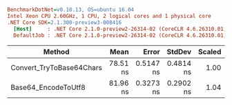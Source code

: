 ``` ini

BenchmarkDotNet=v0.10.13, OS=ubuntu 16.04
Intel Xeon CPU 2.60GHz, 1 CPU, 2 logical cores and 1 physical core
.NET Core SDK=2.1.300-preview3-008416
  [Host]     : .NET Core 2.1.0-preview2-26314-02 (CoreCLR 4.6.26310.01, CoreFX 4.6.26313.01), 64bit RyuJIT
  DefaultJob : .NET Core 2.1.0-preview2-26314-02 (CoreCLR 4.6.26310.01, CoreFX 4.6.26313.01), 64bit RyuJIT


```
|                   Method |     Mean |     Error |    StdDev | Scaled |  Gen 0 | Allocated |
|------------------------- |---------:|----------:|----------:|-------:|-------:|----------:|
| Convert_TryToBase64Chars | 78.51 ns | 0.5147 ns | 0.4814 ns |   1.00 | 0.0113 |      72 B |
|      Base64_EncodeToUtf8 | 81.96 ns | 0.3273 ns | 0.2902 ns |   1.04 | 0.0075 |      48 B |
